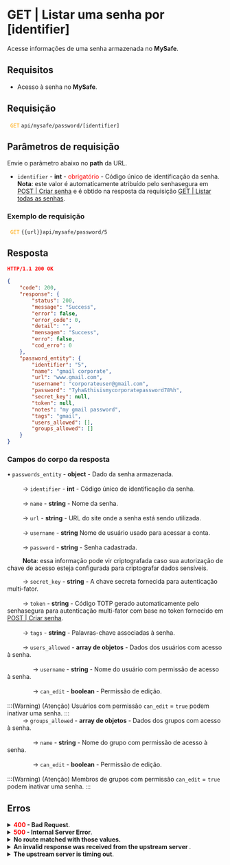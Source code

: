 # GET | Listar uma senha por [identifier]

Acesse informações de uma senha armazenada no **MySafe**.

## Requisitos
* Acesso à senha no **MySafe**.


## Requisição


 <code><span style="color:orange"> GET</code></span> `api/mysafe/password/[identifier]`


## Parâmetros de requisição
Envie o parâmetro abaixo no **path** da URL.
* <summary><code>identifier</code> - <b>int</b> - <span style="color:red">obrigatório</span> - Código único de identificação da senha.</summary><b>Nota</b>: este valor é automaticamente atribuído pelo senhasegura em <a href  = "/v3-33/docs/pt/api-post-create-password">POST | Criar senha</a> e é obtido na resposta da requisição  <a href  = "/v3-33/docs/pt/api-get-list-all-passwords">GET | Listar todas as senhas</a>.</summary>


### Exemplo de requisição

<code><span style="color:orange"> GET</code></span> `{{url}}api/mysafe/password/5`  
  
  
  ## Resposta 

 ```json
HTTP/1.1 200 OK 
```
```json
{
    "code": 200,
    "response": {
        "status": 200,
        "message": "Success",
        "error": false,
        "error_code": 0,
        "detail": "",
        "mensagem": "Success",
        "erro": false,
        "cod_erro": 0
    },
    "password_entity": {
        "identifier": "5",
        "name": "gmail corporate",
        "url": "www.gmail.com",
        "username": "corporateuser@gmail.com",
        "password": "7yha&thisismycorporatepassword78%h",
        "secret_key": null,
        "token": null,
        "notes": "my gmail password",
        "tags": "gmail",
        "users_allowed": [],
        "groups_allowed": []
    }
}
```
 
 ### Campos do corpo da resposta

    
<summary>&#8226; <code>passwords_entity</code> - <b>object</b> - Dado da senha armazenada.</summary>

<br>
<summary>&nbsp;&emsp;&emsp;&nbsp;→ <code>identifier</code> - <b>int</b> - Código único de identificação da senha.</summary>
    
<br>
<summary>&nbsp;&emsp;&emsp;&nbsp;→ <code>name</code> - <b>string</b> - Nome da senha.</summary>

<br>
<summary>&nbsp;&emsp;&emsp;&nbsp;→ <code>url</code> - <b>string</b> - URL do site onde a senha está sendo utilizada.</summary>

<br>
<summary>&nbsp;&emsp;&emsp;&nbsp;→ <code>username</code> - <b>string</b> Nome de usuário usado para acessar a conta.</summary>

<br>
<summary>&nbsp;&emsp;&emsp;&nbsp;→ <code>password</code> - <b>string</b> - Senha cadastrada.</summary><p>&nbsp;&emsp;&emsp;&nbsp;<b>Nota</b>: essa informação pode vir criptografada caso sua autorização de chave de acesso esteja configurada para criptografar dados sensíveis.


<br>
<summary>&nbsp;&emsp;&emsp;&nbsp;→ <code>secret_key</code> - <b>string</b> - A chave secreta fornecida para autenticação multi-fator.</summary>

<br>
<summary>&nbsp;&emsp;&emsp;&nbsp;→ <code>token</code> - <b>string</b> - Código TOTP gerado automaticamente pelo senhasegura para autenticação multi-fator com base no token fornecido em <a href  = "/v3-33/docs/pt/api-post-create-password">POST | Criar senha</a>.</summary>

<br>
 <summary>&nbsp;&emsp;&emsp;&nbsp;→ <code>tags</code> - <b>string</b> - Palavras-chave associadas à senha.</summary>

<br>
 <summary>&nbsp;&emsp;&emsp;&nbsp;→ <code>users_allowed</code> - <b>array de objetos</b>  - Dados dos usuários com acesso à senha.</summary>
 
<br>   
<summary>&nbsp;&nbsp;&nbsp;&nbsp;&emsp;&emsp;&nbsp;&nbsp;&nbsp;&nbsp;→ <code>username</code> - <b>string</b> - Nome do usuário com permissão de acesso à senha.</summary>
    
  <br>   
<summary>&nbsp;&nbsp;&nbsp;&nbsp;&emsp;&emsp;&nbsp;&nbsp;&nbsp;&nbsp;→ <code>can_edit</code> - <b>boolean</b> - Permissão de edição.</summary>

<br>
:::(Warning) (Atenção)
Usuários com permissão <code>can_edit</code> = <code>true</code> podem inativar uma senha.
:::
    
 <br>
 <summary>&nbsp;&emsp;&emsp;&nbsp;→ <code>groups_allowed</code> - <b>array de objetos</b> </b> - Dados dos grupos com acesso à senha.</summary>
 
<br>   
<summary>&nbsp;&nbsp;&nbsp;&nbsp;&emsp;&emsp;&nbsp;&nbsp;&nbsp;&nbsp;→ <code>name</code> - <b>string</b> - Nome do grupo com permissão de acesso à senha.</summary>
    
  <br>   
<summary>&nbsp;&nbsp;&nbsp;&nbsp;&emsp;&emsp;&nbsp;&nbsp;&nbsp;&nbsp;→ <code>can_edit</code> - <b>boolean</b> - Permissão de edição.</summary>

<br>
:::(Warning) (Atenção)
Membros de grupos com permissão <code>can_edit</code> = <code>true</code> podem inativar uma senha.
:::    

  ## Erros
 
<details>
<summary><b><span style="color:red">400</span> - Bad Request</b>.</summary>

***
<b>Mensagem: "1010: Unexpected identifier type"</b>
<p><b>Possível causa</b>: o <code>identifier</code> enviado não foi reconhecido como um identificador válido.<br></p>
<b>Solução</b>: verifique o valor do <code>identifier</code> e envie a requisição novamente.
  
* * *
<b>Mensagem: "1005: Password not found"</b>
<p><b>Possível causa</b>: senha não encontrada.<br></p>
<b>Solução</b>: verifique o valor do <code>identifier</code> e envie a requisição novamente.

    
* * *
    
<b>Mensagem: "1006: User does not have access"</b>
<p><b>Possível causa</b>: usuário não possui acesso à senha.<br></p>

 ***
<b>Mensagem: "1009: Inactive password"</b>
<p><b>Possível causa</b>: senha inativa.<br></p>
 <b>Solução</b>: ative a senha através do  <code><span style="color:orange"> POST</code></span> <code>api/mysafe/password/active[identifier]</code>.

 ***
</details>
    
<details>
    <summary><b><span style="color:red">500</span> - Internal Server Error</b>.</summary>

***
    
<b>Mensagem: "Unexpected error."</b><br>

<p><b>Possível causa</b>: o erro está no servidor senhasegura.<br>
        
<b>Solução</b>: contate o time de suporte para mais informações.</p>
    
 ***
 </details>
 
 <details>
    <summary><b>No route matched with those values.</b></summary>

 ***
    
<b>Mensagem: "No route matched with those values."</b>
<p><b>Possíveis causas</b>: falha na autenticação da sua aplicação com o servidor senhasegura ou URL incorreta.<br>
        
<b>Solução</b>: verifique os parâmetros de autenticação como <code>Access Token URL</code>, <code>Client ID</code> e  <code>Client Secret</code> e solicite um novo token de acesso ou verifique e corrija a URL.
* * *
</details>
     
<details>
<summary><b>An invalid response was received from the upstream server
</b>.</summary>

*** 
   
<b>Mensagem: "An invalid response was received from the upstream server</b>
    
<p><b>Possível causa</b>: o servidor upstream pode estar demorando muito para responder, levando a um erro de timeout que é interpretado como uma resposta inválida pelo servidor proxy/gateway.<br>
        
<b>Solução</b>: verifique a conectividade entre a origem da requisição e o servidor senhasegura.</p>
***
</details>
     
   

<details>
<summary><b>The upstream server is timing out</b>.</summary>

*** 
    
<b>Mensagem: "An invalid response was received from the upstream server"</b>
    
<p><b>Possível causa</b>: o tempo da requisição se esgotou.
        
<b>Solução</b>: verifique a conectividade entre a origem da requisição e o servidor senhasegura.</p>
* * *
</details>
     


     